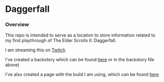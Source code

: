 # Daggerfall

### Overview

This repo is intended to serve as a location to store information related to my first playthrough of The Elder Scrolls II: Daggerfall.

I am streaming this on [Twitch](https://www.twitch.tv/thehonorabIe)

I've created a backstory which can be found [here](https://github.com/The-Honorable/Daggerfall/blob/main/backstory.md) or in the backstory file above)

I've also created a page with the build I am using, which can be found [here](https://github.com/The-Honorable/Daggerfall/blob/main/build.md)
